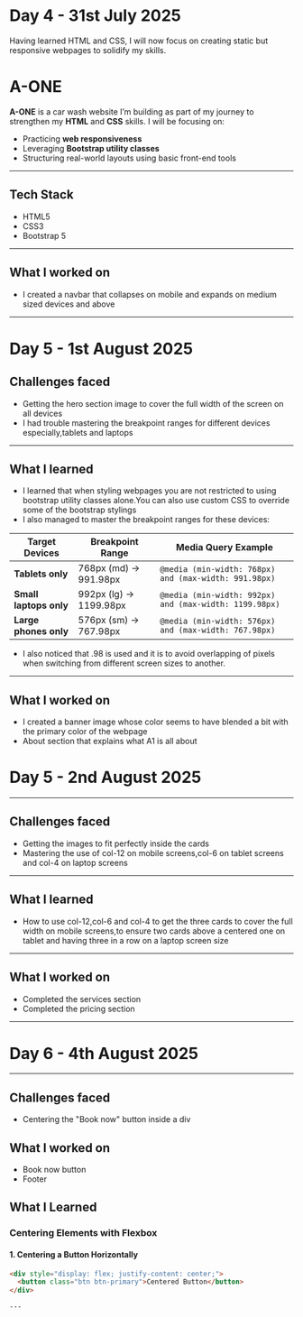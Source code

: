 # Day 4 - 31st July 2025
Having learned HTML and CSS, I will now focus on creating static but responsive webpages to solidify my skills.

# A-ONE

**A-ONE** is a car wash website I’m building as part of my journey to strengthen my **HTML** and **CSS** skills.
I will be focusing on:

-  Practicing **web responsiveness**
-  Leveraging **Bootstrap utility classes**
-  Structuring real-world layouts using basic front-end tools

---

##  Tech Stack

- HTML5
- CSS3
- Bootstrap 5

---


## What I worked on

- I created a navbar that collapses on mobile and expands on medium sized devices and above

---

# Day 5 - 1st August 2025

## Challenges faced

- Getting the hero section image to cover the full width of the screen on all devices
- I had trouble mastering the breakpoint ranges for different devices especially,tablets and laptops

---

## What I learned
- I learned that when styling webpages you are not restricted to using bootstrap utility classes alone.You can also use custom CSS to override some of the bootstrap stylings
- I also managed to master the breakpoint ranges for these devices:

| Target Devices      | Breakpoint Range           | Media Query Example                                  |
|---------------------|----------------------------|-----------------------------------------------------|
| **Tablets only**    | 768px (md) → 991.98px      | `@media (min-width: 768px) and (max-width: 991.98px)` |
| **Small laptops only** | 992px (lg) → 1199.98px   | `@media (min-width: 992px) and (max-width: 1199.98px)` |
| **Large phones only** | 576px (sm) → 767.98px    | `@media (min-width: 576px) and (max-width: 767.98px)` |

- I also noticed that .98 is used and it is to avoid overlapping of pixels when switching from different screen sizes to another.

---

## What I worked on
- I created a banner image whose color seems to have blended a bit with the primary color of the webpage
- About section that explains what A1 is all about

# Day 5 - 2nd August 2025

---

## Challenges faced
- Getting the images to fit perfectly inside the cards
- Mastering the use of col-12 on mobile screens,col-6 on tablet screens and col-4 on laptop screens

---

## What I learned
- How to use col-12,col-6 and col-4 to get the three cards to cover the full width on mobile screens,to ensure two cards above a centered one on tablet and having three in a row on a laptop screen size

---

## What I worked on
- Completed the services section
- Completed the pricing section

---

# Day 6 - 4th August 2025

---

## Challenges faced
- Centering the "Book now" button inside a div

## What I worked on
- Book now button
- Footer

##  What I Learned

### Centering Elements with Flexbox

#### 1. Centering a Button Horizontally
```html
<div style="display: flex; justify-content: center;">
  <button class="btn btn-primary">Centered Button</button>
</div>

---

